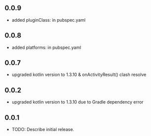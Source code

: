 ## 0.0.9

* added pluginClass: in pubspec.yaml

## 0.0.8

* added platforms: in pubspec.yaml

## 0.0.7

* upgraded kotlin version to 1.3.10 & onActivityResult() clash resolve

## 0.0.2

* upgraded kotlin version to 1.3.10 due to Gradle dependency error

## 0.0.1

* TODO: Describe initial release.
